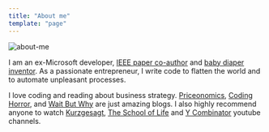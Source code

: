 ```yaml
---
title: "About me"
template: "page"
---
```


![about-me](/media/about-me.jpg)

I am an ex-Microsoft developer, [IEEE paper co-author](https://ieeexplore.ieee.org/document/5136438/) and [baby diaper inventor](http://gazetesu.sabanciuniv.edu/tr/protcare-nur-karatoprak-murat-sutunc-sabanci-univ). As a passionate entrepreneur, I write code to flatten the world and to automate unpleasant processes.

I love coding and reading about business strategy. [Priceonomics](https://priceonomics.com/), [Coding Horror](https://blog.codinghorror.com/), and [Wait But Why](https://waitbutwhy.com/) are just amazing blogs. I also highly recommend anyone to watch [Kurzgesagt](https://www.youtube.com/user/Kurzgesagt), [The School of Life](https://www.youtube.com/user/schooloflifechannel) and [Y Combinator](https://www.youtube.com/channel/UCcefcZRL2oaA_uBNeo5UOWg) youtube channels.
